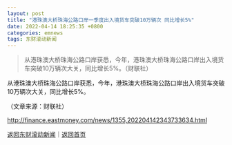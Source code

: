 ```yaml
---
layout: post
title: "港珠澳大桥珠海公路口岸一季度出入境货车突破10万辆次 同比增长5%"
date: 2022-04-14 18:25:35 +0800
categories: emnews
tags: 东财滚动新闻
---
```

> 从港珠澳大桥珠海公路口岸获悉，今年，港珠澳大桥珠海公路口岸出入境货车突破10万辆次大关，同比增长5%。（财联社）

<p>从港珠澳大桥珠海公路口岸获悉，今年，港珠澳大桥珠海公路口岸出入境货车突破10万辆次大关，同比增长5%。</p><p class="em_media">（文章来源：财联社）</p>

<http://finance.eastmoney.com/news/1355,202204142343733634.html>

[返回东财滚动新闻](//finews.withounder.com/emnews/)｜[返回首页](//finews.withounder.com/)